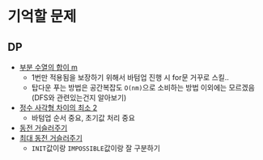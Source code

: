 # 기억할 문제

## DP

- [부분 수열의 합이 m](https://www.codetree.ai/problems/the-sum-of-the-subsequences-is-m/description)
    - 1번만 적용됨을 보장하기 위해서 바텀업 진행 시 for문 거꾸로 스킬..
    - 탑다운 푸는 방법은 공간복잡도 `O(nm)`으로 소비하는 방법 이외에는 모르겠음 (DFS와 관련있는건지 알아보기)
- [정수 사각형 차이의 최소 2](https://www.codetree.ai/missions/2/problems/minimum-difference-on-the-integer-grid-2/description)
    - 바텀업 순서 중요, 초기값 처리 중요
- [동전 거슬러주기](https://www.codetree.ai/missions/2/problems/coin-change/description)
- [최대 동전 거슬러주기](https://www.codetree.ai/missions/2/problems/max-coin-change/description)
    - `INIT`값이랑 `IMPOSSIBLE`값이랑 잘 구분하기